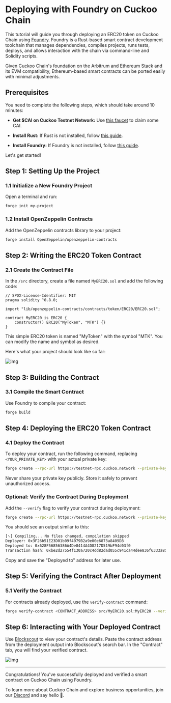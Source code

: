 # Deploying with Foundry on Cuckoo Chain

This tutorial will guide you through deploying an ERC20 token on Cuckoo Chain using [Foundry](https://book.getfoundry.sh/). Foundry is a Rust-based smart contract development toolchain that manages dependencies, compiles projects, runs tests, deploys, and allows interaction with the chain via command-line and Solidity scripts.

Given Cuckoo Chain's foundation on the Arbitrum and Ethereum Stack and its EVM compatibility, Ethereum-based smart contracts can be ported easily with minimal adjustments.

## Prerequisites

You need to complete the following steps, which should take around 10 minutes:

- **Get $CAI on Cuckoo Testnet Network:** Use [this faucet](https://cuckoo.network/portal/faucet/) to claim some CAI.

- **Install Rust:** If Rust is not installed, follow [this guide](https://doc.rust-lang.org/book/ch01-01-installation.html).

- **Install Foundry:** If Foundry is not installed, follow [this guide](https://book.getfoundry.sh/getting-started/installation).

Let's get started!

## Step 1: Setting Up the Project

### 1.1 Initialize a New Foundry Project

Open a terminal and run:

```bash
forge init my-project
```

### 1.2 Install OpenZeppelin Contracts

Add the OpenZeppelin contracts library to your project:

```bash
forge install OpenZeppelin/openzeppelin-contracts
```

## Step 2: Writing the ERC20 Token Contract

### 2.1 Create the Contract File

In the `/src` directory, create a file named `MyERC20.sol` and add the following code:

```solidity
// SPDX-License-Identifier: MIT
pragma solidity ^0.8.0;

import "lib/openzeppelin-contracts/contracts/token/ERC20/ERC20.sol";

contract MyERC20 is ERC20 {
    constructor() ERC20("MyToken", "MTK") {}
}
```

This simple ERC20 token is named "MyToken" with the symbol "MTK". You can modify the name and symbol as desired. 

Here's what your project should look like so far:

![img](https://cuckoo-network.b-cdn.net/using-hardhat-1.webp)

## Step 3: Building the Contract

### 3.1 Compile the Smart Contract

Use Foundry to compile your contract:

```bash
forge build
```

## Step 4: Deploying the ERC20 Token Contract

### 4.1 Deploy the Contract

To deploy your contract, run the following command, replacing `<YOUR_PRIVATE_KEY>` with your actual private key:

```bash
forge create --rpc-url https://testnet-rpc.cuckoo.network --private-key <YOUR_PRIVATE_KEY> src/MyERC20.sol:MyERC20
```

Never share your private key publicly. Store it safely to prevent unauthorized access.

### Optional: Verify the Contract During Deployment

Add the `--verify` flag to verify your contract during deployment:

```bash
forge create --rpc-url https://testnet-rpc.cuckoo.network --private-key <YOUR_PRIVATE_KEY> src/MyERC20.sol:MyERC20 --verify --verifier blockscout --verifier-url https://testnet-scan.cuckoo.network/api\?
```

You should see an output similar to this:

```bash
[⠢] Compiling... No files changed, compilation skipped 
Deployer: 0x3F26b51E23D01b09f4079B2a9e00e6873a8409D8 
Deployed to: 0x628F56856386A4De8414A4D8217D519bF94d03f0 
Transaction hash: 0xbe2d27554f130a720c4dd82dad055c941ca44dee836f6333a8507d76022c158
```

Copy and save the "Deployed to" address for later use.

## Step 5: Verifying the Contract After Deployment

### 5.1 Verify the Contract

For contracts already deployed, use the `verify-contract` command:

```bash
forge verify-contract <CONTRACT_ADDRESS> src/MyERC20.sol:MyERC20 --verifier blockscout --verifier-url https://testnet-scan.cuckoo.network/api\?
```

## Step 6: Interacting with Your Deployed Contract

Use [Blockscout](https://testnet-scan.cuckoo.network/) to view your contract's details. Paste the contract address from the deployment output into Blockscout's search bar. In the "Contract" tab, you will find your verified contract.

![img](https://cuckoo-network.b-cdn.net/using-hardhat-2.webp)

---

Congratulations! You've successfully deployed and verified a smart contract on Cuckoo Chain using Foundry. 

To learn more about Cuckoo Chain and explore business opportunities, join our [Discord](https://cuckoo.network/dc) and say hello 👋.